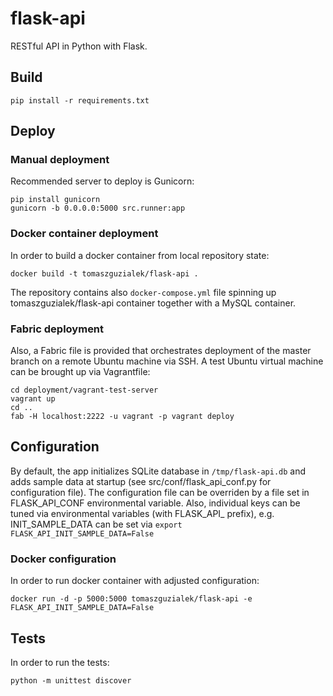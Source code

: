 # flask-api
RESTful API in Python with Flask.

## Build
```
pip install -r requirements.txt
```

## Deploy

### Manual deployment
Recommended server to deploy is Gunicorn:
```
pip install gunicorn
gunicorn -b 0.0.0.0:5000 src.runner:app
```

### Docker container deployment
In order to build a docker container from local repository state:
```
docker build -t tomaszguzialek/flask-api .
```

The repository contains also ```docker-compose.yml``` file spinning up tomaszguzialek/flask-api container together with a MySQL container.

### Fabric deployment
Also, a Fabric file is provided that orchestrates deployment of the master branch on a remote Ubuntu machine via SSH. A test Ubuntu virtual machine can be brought up via Vagrantfile:
```
cd deployment/vagrant-test-server
vagrant up
cd ..
fab -H localhost:2222 -u vagrant -p vagrant deploy
```

## Configuration
By default, the app initializes SQLite database in ```/tmp/flask-api.db``` and adds sample data at startup (see src/conf/flask_api_conf.py for configuration file). The configuration file can be overriden by a file set in FLASK_API_CONF environmental variable. Also, individual keys can be tuned via environmental variables (with FLASK_API_ prefix), e.g. INIT_SAMPLE_DATA can be set via ```export FLASK_API_INIT_SAMPLE_DATA=False```

### Docker configuration
In order to run docker container with adjusted configuration:
```
docker run -d -p 5000:5000 tomaszguzialek/flask-api -e FLASK_API_INIT_SAMPLE_DATA=False
```

## Tests
In order to run the tests:
```
python -m unittest discover
```
